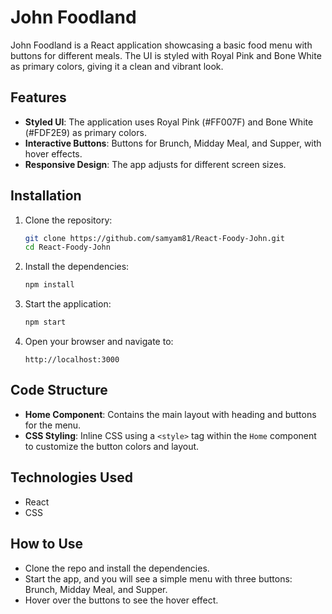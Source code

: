 # John Foodland

John Foodland is a React application showcasing a basic food menu with buttons for different meals. The UI is styled with Royal Pink and Bone White as primary colors, giving it a clean and vibrant look.

## Features

- **Styled UI**: The application uses Royal Pink (#FF007F) and Bone White (#FDF2E9) as primary colors.
- **Interactive Buttons**: Buttons for Brunch, Midday Meal, and Supper, with hover effects.
- **Responsive Design**: The app adjusts for different screen sizes.

## Installation

1. Clone the repository:
   ```bash
   git clone https://github.com/samyam81/React-Foody-John.git
   cd React-Foody-John
   ```

2. Install the dependencies:
   ```bash
   npm install
   ```

3. Start the application:
   ```bash
   npm start
   ```

4. Open your browser and navigate to:
   ```
   http://localhost:3000
   ```

## Code Structure

- **Home Component**: Contains the main layout with heading and buttons for the menu.
- **CSS Styling**: Inline CSS using a `<style>` tag within the `Home` component to customize the button colors and layout.

## Technologies Used

- React
- CSS

## How to Use

- Clone the repo and install the dependencies.
- Start the app, and you will see a simple menu with three buttons: Brunch, Midday Meal, and Supper.
- Hover over the buttons to see the hover effect.
